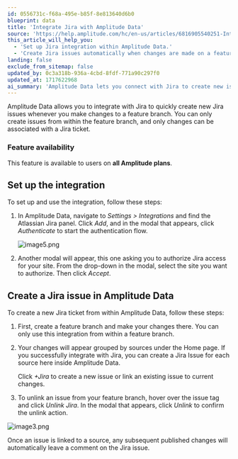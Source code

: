 ```yaml
---
id: 0556731c-f68a-495e-b85f-8e813640d6b0
blueprint: data
title: 'Integrate Jira with Amplitude Data'
source: 'https://help.amplitude.com/hc/en-us/articles/6816905540251-Integrate-Jira-with-Amplitude-Data'
this_article_will_help_you:
  - 'Set up Jira integration within Amplitude Data.'
  - 'Create Jira issues automatically when changes are made on a feature branch.'
landing: false
exclude_from_sitemap: false
updated_by: 0c3a318b-936a-4cbd-8fdf-771a90c297f0
updated_at: 1717622968
ai_summary: 'Amplitude Data lets you connect with Jira to create new issues when you make changes to a feature branch. This feature is available on all Amplitude plans. To set up the integration, go to *Settings > Integrations* in Amplitude Data, and authenticate Jira access. Then, create a feature branch, make changes, and in Amplitude Data, you can create or link Jira issues. You can also unlink issues if needed. Any published changes will automatically comment on the linked Jira issue.'
---
```

Amplitude Data allows you to integrate with Jira to quickly create new Jira issues whenever you make changes to a feature branch. You can only create issues from within the feature branch, and only changes can be associated with a Jira ticket.

### Feature availability

This feature is available to users on **all Amplitude plans**.

## Set up the integration

To set up and use the integration, follow these steps:

1. In Amplitude Data, navigate to *Settings > Integrations* and find the Atlassian Jira panel. Click *Add*, and in the modal that appears, click *Authenticate* to start the authentication flow.
   
    ![image5.png](/docs/output/img/data/image5-png.png)

2. Another modal will appear, this one asking you to authorize Jira access for your site. From the drop-down in the modal, select the site you want to authorize. Then click *Accept*.

## Create a Jira issue in Amplitude Data

To create a new Jira ticket from within Amplitude Data, follow these steps:

1. First, create a feature branch and make your changes there. You can only use this integration from within a feature branch.
2. Your changes will appear grouped by sources under the Home page. If you successfully integrate with Jira, you can create a Jira Issue for each source here inside Amplitude Data.  
  
    Click *+Jira* to create a new issue or link an existing issue to current changes.

3. To unlink an issue from your feature branch, hover over the issue tag and click *Unlink Jira*. In the modal that appears, click *Unlink* to confirm the unlink action.

![image3.png](/docs/output/img/data/image3-png.png)

Once an issue is linked to a source, any subsequent published changes will automatically leave a comment on the Jira issue.